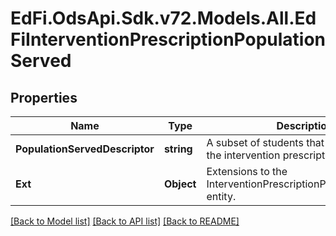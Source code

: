 # EdFi.OdsApi.Sdk.v72.Models.All.EdFiInterventionPrescriptionPopulationServed

## Properties

Name | Type | Description | Notes
------------ | ------------- | ------------- | -------------
**PopulationServedDescriptor** | **string** | A subset of students that are the focus of the intervention prescription. | 
**Ext** | **Object** | Extensions to the InterventionPrescriptionPopulationServed entity. | [optional] 

[[Back to Model list]](../README.md#documentation-for-models) [[Back to API list]](../README.md#documentation-for-api-endpoints) [[Back to README]](../README.md)

